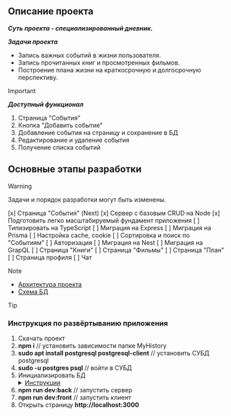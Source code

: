 ## Описание проекта

***Суть проекта - специализированный дневник.***

***Задачи проекта***
  - Запись важных событий в жизни пользователя.
  - Запись прочитанных книг и просмотренных фильмов.
  - Построение плана жизни на краткосрочную и долгосрочную перспективу.

> [!IMPORTANT]
> ***Доступный функционал***
> 1. Страница "События"
> 2. Кнопка "Добавить событие"
> 3. Добавление события на страницу и сохранение в БД
> 4. Редактирование и удаление события
> 5. Получение списка событий

## Основные этапы разработки

> [!WARNING]
> Задачи и порядок разработки могут быть изменены.
 
[x] Страница "События" (Next)
[x] Сервер с базовым CRUD на Node
[x] Подготовить легко масштабируемый фундамент приложения
[ ] Типизировать на TypeScript
[ ] Миграция на Express
[ ] Миграция на Prisma
[ ] Настройка cache, cookie
[ ] Сортировка и поиск по "Событиям"
[ ] Авторизация
[ ] Миграция на Nest
[ ] Миграция на GrapQL
[ ] Страница "Книги"
[ ] Страница "Фильмы"
[ ] Страница "План"
[ ] Страница профиля
[ ] Чат

> [!NOTE]
> - [Архитектура проекта](https://miro.com/app/board/uXjVLZMfJK0=/?share_link_id=808692328607)
> - [Схема БД](https://app.diagrams.net/#HEugeneKovalskyi%2FMyHistory%2Fmain%2Fserver%2Fdb%2Fdb.drawio#%7B%22pageId%22%3A%229f46799a-70d6-7492-0946-bef42562c5a5%22%7D)

> [!TIP]
> ### Инструкция по развёртыванию приложения
> 1. Скачать проект
> 2. **npm i** // установить зависимости папке MyHistory
> 3. **sudo apt install postgresql postgresql-client** // установить СУБД postgresql
> 4. **sudo -u postgres psql** // войти в СУБД 
> 5. Инициализировать БД 
     <details>
        <summary><ins>Инструкции</ins></summary>
        <br>
        **-- Изменить пароль**  
        ALTER USER postgres WITH PASSWORD 'root';  
        <br>
        ** -- Создать БД**  
        CREATE DATABASE my_history;  
         <br>
        **-- Подключится к БД**   
        \c my_history;    
           <br>
        **-- Создание таблиц **  
        CREATE TABLE users (  
        id SERIAL PRIMARY KEY,  
        login VARCHAR(32) UNIQUE NOT NULL);  
        <br>
        CREATE TABLE events (  
        id BIGSERIAL PRIMARY KEY,  
        title VARCHAR(64) NOT NULL,  
        date DATE NOT NULL,  
        description TEXT,  
        user_id INTEGER REFERENCES users (id) ON DELETE CASCADE);    
        <br>
        CREATE TABLE tags (  
        name VARCHAR(64) PRIMARY KEY);  
        <br>
        CREATE TABLE events_tags (  
        event_id BIGINT REFERENCES events(id) ON DELETE CASCADE,  
        tag_name VARCHAR REFERENCES tags(name),  
        PRIMARY KEY (event_id, tag_name));  
        <br>
        CREATE TABLE photos (  
        id BIGSERIAL PRIMARY KEY,  
        path VARCHAR(256) UNIQUE NOT NULL,  
        width SMALLINT NOT NULL,  
        height SMALLINT NOT NULL,  
        event_id BIGINT REFERENCES events(id) ON DELETE CASCADE);  
        <br>
    </details>
> 6. **npm run dev:back** // запустить сервер 
> 7. **npm run dev:front** // запустить клиент 
> 8. Открыть страницу **http://localhost:3000**
